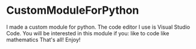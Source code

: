 # CustomModuleForPython
I made a custom module for python.
The code editor I use is Visual Studio Code.
You will be interested in this module if you:
like to code
like mathematics
That's all! Enjoy!
